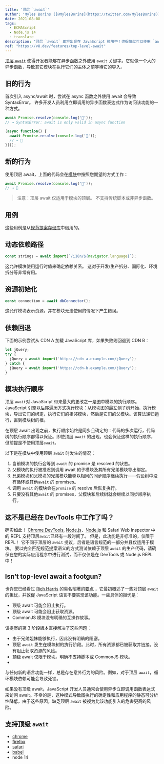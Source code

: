 ```yaml
---
title: '顶层 `await`'
author: 'Myles Borins ([@MylesBorins](https://twitter.com/MylesBorins))'
date: 2021-08-08
tags:
  - ECMAScript
  - Node.js 14
  - translate
description: "顶层 `await` 即将出现在 JavaScript 模块中！你很快就可以使用 `await` 而无需在异步函数中。"
ref: "https://v8.dev/features/top-level-await"
---
```


[顶层 `await`](https://github.com/tc39/proposal-top-level-await) 使得开发者能够在异步函数之外使用 `await` 关键字。它就像一个大的异步函数，导致其它模块在执行它们的主体之前等待它的导入。

## 旧的行为

首次引入 async/await 时，尝试在 async 函数之外使用 await 会导致 SyntaxError。 许多开发人员利用立即调用的异步函数表达式作为访问该功能的一种方式。 

```js
await Promise.resolve(console.log('🎉'));
// → SyntaxError: await is only valid in async function

(async function() {
  await Promise.resolve(console.log('🎉'));
  // → 🎉
}());
```

## 新的行为

使用顶层 await，上面的代码会在[模块](https://v8.dev/features/modules)中按照您期望的方式工作： 

```js
await Promise.resolve(console.log('🎉'));
// → 🎉
```

> 注意：顶层 await 仅适用于模块的顶层。 不支持传统脚本或非异步函数。 

## 用例

这些用例是从[规范提案存储库](https://github.com/tc39/proposal-top-level-await#use-cases)中借用的。 

## 动态依赖路径 

```js
const strings = await import(`/i18n/${navigator.language}`);
```

这允许模块使用运行时值来确定依赖关系。 这对于开发/生产拆分、国际化、环境拆分等非常有用。 

## 资源初始化 

```js
const connection = await dbConnector();
```

这允许模块表示资源，并在模块无法使用的情况下产生错误。 

## 依赖回退 

下面的示例尝试从 CDN A 加载 JavaScript 库，如果失败则回退到 CDN B： 

```js
let jQuery;
try {
  jQuery = await import('https://cdn-a.example.com/jQuery');
} catch {
  jQuery = await import('https://cdn-b.example.com/jQuery');
}
```

## 模块执行顺序 

顶层 `await`对 JavaScript 带来最大的更改之一是图中模块的执行顺序。 JavaScript 引擎以[后序遍历](https://en.wikibooks.org/wiki/A-level_Computing/AQA/Paper_1/Fundamentals_of_algorithms/Tree_traversal#Post-order)方式执行模块：从模块图的最左侧子树开始，执行模块，导出它们的绑定，执行它们的相邻模块，然后是它们的父模块。该算法递归运行，直到模块树的根。

在顶层 await 出现之前，执行顺序始终是同步且确定的：代码的多次运行，代码树的执行顺序都得以保证。即使顶层 `await` 的出现，也会保证这样的执行顺序，但前提是不使用顶层`await`。 

以下是在模块中使用顶层 `await` 时发生的情况： 

1. 当前模块的执行会等到 `await` 的 promise 是 resolved 的状态。 
2. 父模块的执行被推迟到调用 await 的子模块及其所有兄弟模块导出绑定。
3. 兄弟模块和父模块的兄弟模块能够以相同的同步顺序继续执行——假设树中没有循环或其他`await` 的 promises。 
4. 调用 `await` 的模块会在`promise` 的 resolve 后恢复执行。 
5. 只要没有其他`await` 的 promises，父模块和后续树就会继续以同步顺序执行。 

## 这不是已经在 DevTools 中工作了吗？ 

确实如此！ [Chrome DevTools](https://developers.google.com/web/updates/2017/08/devtools-release-notes#await), [Node.js](https://github.com/nodejs/node/issues/13209)、[Node.js](https://github.com/nodejs/node/issues/13209) 和 Safari Web Inspector 中的 REPL 支持顶层`await`已经有一段时间了。 但是，此功能是非标准的，仅限于 REPL！ 它不同于顶层的 `await` 提议，后者是语言规范的一部分并且仅适用于模块。 要以完全匹配规范提案语义的方式测试依赖于顶层 `await` 的生产代码，请确保在您的实际应用程序中进行测试，而不仅仅是在 DevTools 或 Node.js REPL 中！ 

## Isn’t top-level await a footgun?

也许您已经看过 [Rich Harris](https://twitter.com/Rich_Harris) 的臭名昭著的[要点](https://gist.github.com/Rich-Harris/0b6f317657f5167663b493c722647221)  ，它最初概述了一些对顶层 `await` 的担忧，并敦促 JavaScript 语言不要实现该功能。一些具体的担忧是：

* 顶级 await 可能会阻止执行。
* 顶级 await 可能会阻止获取资源。
* CommonJS 模块没有明确的互操作故事。

该提案的第 3 阶段版本直接解决了这些问题：

* 由于兄弟姐妹能够执行，因此没有明确的阻塞。
* 顶层 `await` 发生在模块树的执行阶段。此时，所有资源都已被获取并链接。没有阻止获取资源的风险。
* 顶级 await 仅限于模块。明确不支持脚本或 CommonJS 模块。
* 
与任何新的语言功能一样，总是存在意外行为的风险。例如，对于顶层 `await`，循环模块依赖可能会导致死锁。

如果没有顶级 await，JavaScript 开发人员通常会使用异步立即调用函数表达式来访问 await。不幸的是，这种模式导致图执行的确定性和应用程序的静态可分析性降低。由于这些原因，缺乏顶层 `await` 被视为比该功能引入的危害更高的风险。

## 支持顶级 `await` 
* [chrome](https://bugs.chromium.org/p/v8/issues/detail?id=9344)
* [firefox](https://bugzilla.mozilla.org/show_bug.cgi?id=1519100)
* [safari](https://bugs.webkit.org/show_bug.cgi?id=202484)
* [babel](https://github.com/babel/proposals/issues/44)
* node 14

